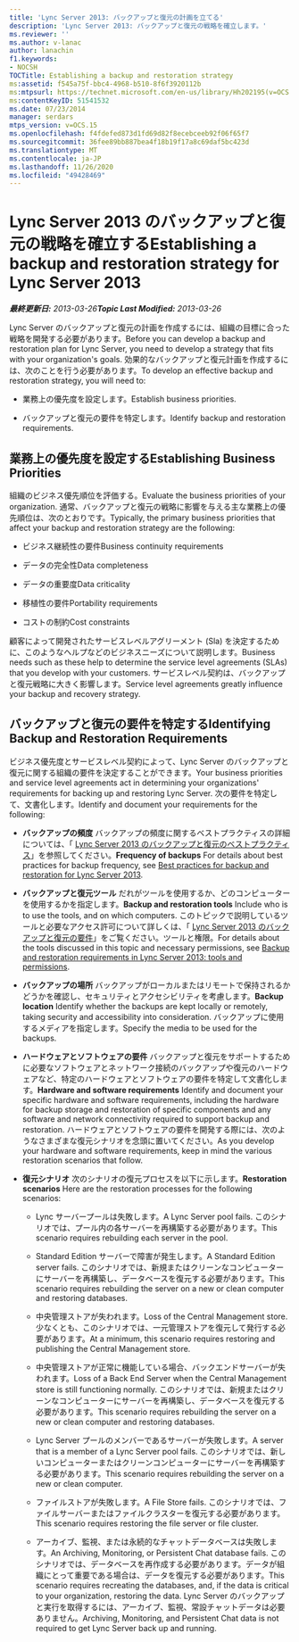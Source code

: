 ```yaml
---
title: 'Lync Server 2013: バックアップと復元の計画を立てる'
description: 'Lync Server 2013: バックアップと復元の戦略を確立します。'
ms.reviewer: ''
ms.author: v-lanac
author: lanachin
f1.keywords:
- NOCSH
TOCTitle: Establishing a backup and restoration strategy
ms:assetid: f545a75f-bbc4-4968-b510-8f6f3920112b
ms:mtpsurl: https://technet.microsoft.com/en-us/library/Hh202195(v=OCS.15)
ms:contentKeyID: 51541532
ms.date: 07/23/2014
manager: serdars
mtps_version: v=OCS.15
ms.openlocfilehash: f4fdefed873d1fd69d82f8ecebceeb92f06f65f7
ms.sourcegitcommit: 36fee89bb887bea4f18b19f17a8c69daf5bc423d
ms.translationtype: MT
ms.contentlocale: ja-JP
ms.lasthandoff: 11/26/2020
ms.locfileid: "49428469"
---
```

# <a name="establishing-a-backup-and-restoration-strategy-for-lync-server-2013"></a><span data-ttu-id="4a0d8-103">Lync Server 2013 のバックアップと復元の戦略を確立する</span><span class="sxs-lookup"><span data-stu-id="4a0d8-103">Establishing a backup and restoration strategy for Lync Server 2013</span></span>

<div data-xmlns="http://www.w3.org/1999/xhtml">

<div class="topic" data-xmlns="http://www.w3.org/1999/xhtml" data-msxsl="urn:schemas-microsoft-com:xslt" data-cs="https://msdn.microsoft.com/">

<div data-asp="https://msdn2.microsoft.com/asp">



</div>

<div id="mainSection">

<div id="mainBody"><span data-ttu-id="4a0d8-104">

<span> </span></span><span class="sxs-lookup"><span data-stu-id="4a0d8-104">

<span> </span></span></span>

<span data-ttu-id="4a0d8-105">_**最終更新日:** 2013-03-26_</span><span class="sxs-lookup"><span data-stu-id="4a0d8-105">_**Topic Last Modified:** 2013-03-26_</span></span>

<span data-ttu-id="4a0d8-106">Lync Server のバックアップと復元の計画を作成するには、組織の目標に合った戦略を開発する必要があります。</span><span class="sxs-lookup"><span data-stu-id="4a0d8-106">Before you can develop a backup and restoration plan for Lync Server, you need to develop a strategy that fits with your organization's goals.</span></span> <span data-ttu-id="4a0d8-107">効果的なバックアップと復元計画を作成するには、次のことを行う必要があります。</span><span class="sxs-lookup"><span data-stu-id="4a0d8-107">To develop an effective backup and restoration strategy, you will need to:</span></span>

  - <span data-ttu-id="4a0d8-108">業務上の優先度を設定します。</span><span class="sxs-lookup"><span data-stu-id="4a0d8-108">Establish business priorities.</span></span>

  - <span data-ttu-id="4a0d8-109">バックアップと復元の要件を特定します。</span><span class="sxs-lookup"><span data-stu-id="4a0d8-109">Identify backup and restoration requirements.</span></span>

<div>

## <a name="establishing-business-priorities"></a><span data-ttu-id="4a0d8-110">業務上の優先度を設定する</span><span class="sxs-lookup"><span data-stu-id="4a0d8-110">Establishing Business Priorities</span></span>

<span data-ttu-id="4a0d8-111">組織のビジネス優先順位を評価する。</span><span class="sxs-lookup"><span data-stu-id="4a0d8-111">Evaluate the business priorities of your organization.</span></span> <span data-ttu-id="4a0d8-112">通常、バックアップと復元の戦略に影響を与える主な業務上の優先順位は、次のとおりです。</span><span class="sxs-lookup"><span data-stu-id="4a0d8-112">Typically, the primary business priorities that affect your backup and restoration strategy are the following:</span></span>

  - <span data-ttu-id="4a0d8-113">ビジネス継続性の要件</span><span class="sxs-lookup"><span data-stu-id="4a0d8-113">Business continuity requirements</span></span>

  - <span data-ttu-id="4a0d8-114">データの完全性</span><span class="sxs-lookup"><span data-stu-id="4a0d8-114">Data completeness</span></span>

  - <span data-ttu-id="4a0d8-115">データの重要度</span><span class="sxs-lookup"><span data-stu-id="4a0d8-115">Data criticality</span></span>

  - <span data-ttu-id="4a0d8-116">移植性の要件</span><span class="sxs-lookup"><span data-stu-id="4a0d8-116">Portability requirements</span></span>

  - <span data-ttu-id="4a0d8-117">コストの制約</span><span class="sxs-lookup"><span data-stu-id="4a0d8-117">Cost constraints</span></span>

<span data-ttu-id="4a0d8-118">顧客によって開発されたサービスレベルアグリーメント (Sla) を決定するために、このようなヘルプなどのビジネスニーズについて説明します。</span><span class="sxs-lookup"><span data-stu-id="4a0d8-118">Business needs such as these help to determine the service level agreements (SLAs) that you develop with your customers.</span></span> <span data-ttu-id="4a0d8-119">サービスレベル契約は、バックアップと復元戦略に大きく影響します。</span><span class="sxs-lookup"><span data-stu-id="4a0d8-119">Service level agreements greatly influence your backup and recovery strategy.</span></span>

</div>

<div>

## <a name="identifying-backup-and-restoration-requirements"></a><span data-ttu-id="4a0d8-120">バックアップと復元の要件を特定する</span><span class="sxs-lookup"><span data-stu-id="4a0d8-120">Identifying Backup and Restoration Requirements</span></span>

<span data-ttu-id="4a0d8-121">ビジネス優先度とサービスレベル契約によって、Lync Server のバックアップと復元に関する組織の要件を決定することができます。</span><span class="sxs-lookup"><span data-stu-id="4a0d8-121">Your business priorities and service level agreements act in determining your organizations' requirements for backing up and restoring Lync Server.</span></span> <span data-ttu-id="4a0d8-122">次の要件を特定して、文書化します。</span><span class="sxs-lookup"><span data-stu-id="4a0d8-122">Identify and document your requirements for the following:</span></span>

  - <span data-ttu-id="4a0d8-123">**バックアップの頻度**   バックアップの頻度に関するベストプラクティスの詳細については、「 [Lync Server 2013 のバックアップと復元のベストプラクティス](lync-server-2013-best-practices-for-backup-and-restoration.md)」を参照してください。</span><span class="sxs-lookup"><span data-stu-id="4a0d8-123">**Frequency of backups**   For details about best practices for backup frequency, see [Best practices for backup and restoration for Lync Server 2013](lync-server-2013-best-practices-for-backup-and-restoration.md).</span></span>

  - <span data-ttu-id="4a0d8-124">**バックアップと復元ツール**   だれがツールを使用するか、どのコンピューターを使用するかを指定します。</span><span class="sxs-lookup"><span data-stu-id="4a0d8-124">**Backup and restoration tools**   Include who is to use the tools, and on which computers.</span></span> <span data-ttu-id="4a0d8-125">このトピックで説明しているツールと必要なアクセス許可について詳しくは、「 [Lync Server 2013 のバックアップと復元の要件](lync-server-2013-backup-and-restoration-requirements-tools-and-permissions.md)」をご覧ください。ツールと権限。</span><span class="sxs-lookup"><span data-stu-id="4a0d8-125">For details about the tools discussed in this topic and necessary permissions, see [Backup and restoration requirements in Lync Server 2013: tools and permissions](lync-server-2013-backup-and-restoration-requirements-tools-and-permissions.md).</span></span>

  - <span data-ttu-id="4a0d8-126">**バックアップの場所**   バックアップがローカルまたはリモートで保持されるかどうかを確認し、セキュリティとアクセシビリティを考慮します。</span><span class="sxs-lookup"><span data-stu-id="4a0d8-126">**Backup location**   Identify whether the backups are kept locally or remotely, taking security and accessibility into consideration.</span></span> <span data-ttu-id="4a0d8-127">バックアップに使用するメディアを指定します。</span><span class="sxs-lookup"><span data-stu-id="4a0d8-127">Specify the media to be used for the backups.</span></span>

  - <span data-ttu-id="4a0d8-128">**ハードウェアとソフトウェアの要件**   バックアップと復元をサポートするために必要なソフトウェアとネットワーク接続のバックアップや復元のハードウェアなど、特定のハードウェアとソフトウェアの要件を特定して文書化します。</span><span class="sxs-lookup"><span data-stu-id="4a0d8-128">**Hardware and software requirements**   Identify and document your specific hardware and software requirements, including the hardware for backup storage and restoration of specific components and any software and network connectivity required to support backup and restoration.</span></span> <span data-ttu-id="4a0d8-129">ハードウェアとソフトウェアの要件を開発する際には、次のようなさまざまな復元シナリオを念頭に置いてください。</span><span class="sxs-lookup"><span data-stu-id="4a0d8-129">As you develop your hardware and software requirements, keep in mind the various restoration scenarios that follow.</span></span>

  - <span data-ttu-id="4a0d8-130">**復元シナリオ**   次のシナリオの復元プロセスを以下に示します。</span><span class="sxs-lookup"><span data-stu-id="4a0d8-130">**Restoration scenarios**   Here are the restoration processes for the following scenarios:</span></span>
    
      - <span data-ttu-id="4a0d8-131">Lync サーバープールは失敗します。</span><span class="sxs-lookup"><span data-stu-id="4a0d8-131">A Lync Server pool fails.</span></span> <span data-ttu-id="4a0d8-132">このシナリオでは、プール内の各サーバーを再構築する必要があります。</span><span class="sxs-lookup"><span data-stu-id="4a0d8-132">This scenario requires rebuilding each server in the pool.</span></span>
    
      - <span data-ttu-id="4a0d8-133">Standard Edition サーバーで障害が発生します。</span><span class="sxs-lookup"><span data-stu-id="4a0d8-133">A Standard Edition server fails.</span></span> <span data-ttu-id="4a0d8-134">このシナリオでは、新規またはクリーンなコンピューターにサーバーを再構築し、データベースを復元する必要があります。</span><span class="sxs-lookup"><span data-stu-id="4a0d8-134">This scenario requires rebuilding the server on a new or clean computer and restoring databases.</span></span>
    
      - <span data-ttu-id="4a0d8-135">中央管理ストアが失われます。</span><span class="sxs-lookup"><span data-stu-id="4a0d8-135">Loss of the Central Management store.</span></span> <span data-ttu-id="4a0d8-136">少なくとも、このシナリオでは、一元管理ストアを復元して発行する必要があります。</span><span class="sxs-lookup"><span data-stu-id="4a0d8-136">At a minimum, this scenario requires restoring and publishing the Central Management store.</span></span>
    
      - <span data-ttu-id="4a0d8-137">中央管理ストアが正常に機能している場合、バックエンドサーバーが失われます。</span><span class="sxs-lookup"><span data-stu-id="4a0d8-137">Loss of a Back End Server when the Central Management store is still functioning normally.</span></span> <span data-ttu-id="4a0d8-138">このシナリオでは、新規またはクリーンなコンピューターにサーバーを再構築し、データベースを復元する必要があります。</span><span class="sxs-lookup"><span data-stu-id="4a0d8-138">This scenario requires rebuilding the server on a new or clean computer and restoring databases.</span></span>
    
      - <span data-ttu-id="4a0d8-139">Lync Server プールのメンバーであるサーバーが失敗します。</span><span class="sxs-lookup"><span data-stu-id="4a0d8-139">A server that is a member of a Lync Server pool fails.</span></span> <span data-ttu-id="4a0d8-140">このシナリオでは、新しいコンピューターまたはクリーンコンピューターにサーバーを再構築する必要があります。</span><span class="sxs-lookup"><span data-stu-id="4a0d8-140">This scenario requires rebuilding the server on a new or clean computer.</span></span>
    
      - <span data-ttu-id="4a0d8-141">ファイルストアが失敗します。</span><span class="sxs-lookup"><span data-stu-id="4a0d8-141">A File Store fails.</span></span> <span data-ttu-id="4a0d8-142">このシナリオでは、ファイルサーバーまたはファイルクラスターを復元する必要があります。</span><span class="sxs-lookup"><span data-stu-id="4a0d8-142">This scenario requires restoring the file server or file cluster.</span></span>
    
      - <span data-ttu-id="4a0d8-143">アーカイブ、監視、または永続的なチャットデータベースは失敗します。</span><span class="sxs-lookup"><span data-stu-id="4a0d8-143">An Archiving, Monitoring, or Persistent Chat database fails.</span></span> <span data-ttu-id="4a0d8-144">このシナリオでは、データベースを再作成する必要があります。データが組織にとって重要である場合は、データを復元する必要があります。</span><span class="sxs-lookup"><span data-stu-id="4a0d8-144">This scenario requires recreating the databases, and, if the data is critical to your organization, restoring the data.</span></span> <span data-ttu-id="4a0d8-145">Lync Server のバックアップと実行を取得するには、アーカイブ、監視、常設チャットデータは必要ありません。</span><span class="sxs-lookup"><span data-stu-id="4a0d8-145">Archiving, Monitoring, and Persistent Chat data is not required to get Lync Server back up and running.</span></span>

<span data-ttu-id="4a0d8-146"></div>

</div>

<span> </span>

</div>

</div>

</span><span class="sxs-lookup"><span data-stu-id="4a0d8-146"></div>

</div>

<span> </span>

</div>

</div>

</span></span></div>

